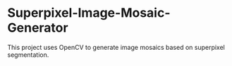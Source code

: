 # Superpixel-Image-Mosaic-Generator
This project uses OpenCV to generate image mosaics based on superpixel segmentation.
